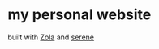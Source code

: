 # my personal website

built with [Zola](https://www.getzola.org/) and [serene](https://github.com/isunjn/serene)
